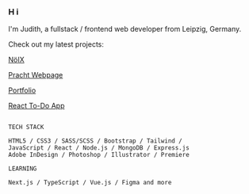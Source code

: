 ### H i

I'm Judith, a fullstack / frontend web developer from Leipzig, Germany.

Check out my latest projects:


[NöIX](https://make.noix.space/)

[Pracht Webpage](https://pracht-ev.net/en)

[Portfolio](https://judithcrasser.github.io/portfolio/)

[React To-Do App](https://judithcrasser.github.io/to-do-app/)

```

TECH STACK

HTML5 / CSS3 / SASS/SCSS / Bootstrap / Tailwind / 
JavaScript / React / Node.js / MongoDB / Express.js
Adobe InDesign / Photoshop / Illustrator / Premiere

LEARNING

Next.js / TypeScript / Vue.js / Figma and more

```
